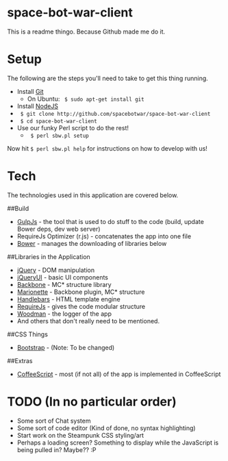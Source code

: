 space-bot-war-client
====================

This is a readme thingo. Because Github made me do it.

Setup
=====

The following are the steps you'll need to take to get this thing running.

- Install [Git](http://git-scm.com)
    - On Ubuntu: ` $ sudo apt-get install git`
- Install [NodeJS](http://nodejs.org)
- ` $ git clone http://github.com/spacebotwar/space-bot-war-client`
- ` $ cd space-bot-war-client`
- Use our funky Perl script to do the rest!
    - ` $ perl sbw.pl setup`

Now hit ` $ perl sbw.pl help ` for instructions on how to develop with us!


Tech
====

The technologies used in this application are covered below.

##Build
- [GulpJs](http://gulpjs.com/) - the tool that is used to  do stuff to the code (build, update Bower deps, dev web server)
- RequireJs Optimizer (r.js) - concatenates the app into one file
- [Bower](http://bower.io/) - manages the downloading of libraries below

##Libraries in the Application
- [jQuery](http://jquery.org) - DOM manipulation
- [jQueryUI](http://jqueryui.com/) - basic UI components
- [Backbone](http://backbonejs.org/) - MC* structure library
- [Marionette](http://marionettejs.com/) - Backbone plugin, MC* structure
- [Handlebars](http://handlebarsjs.com/) - HTML template engine
- [RequireJs](http://requirejs.org/) - gives the code modular structure
- [Woodman](http://joshfire.github.io/woodman/index.html) - the logger of the app
- And others that don't really need to be mentioned.

##CSS Things
- [Bootstrap](http://getbootstrap.com/) - (Note: To be changed)

##Extras
- [CoffeeScript](http://coffeescript.org/) - most (if not all) of the app is implemented in CoffeeScript


TODO (In no particular order)
===========================
- Some sort of Chat system
- Some sort of code editor (Kind of done, no syntax highlighting)
- Start work on the Steampunk CSS styling/art
- Perhaps a loading screen? Something to display while the JavaScript is
being pulled in? Maybe?? :P
